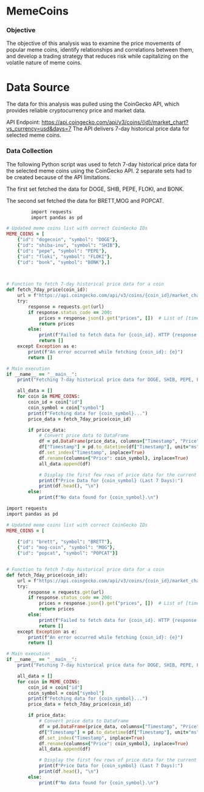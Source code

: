 # MemeCoins
### Objective
The objective of this analysis was to examine the price movements of popular meme coins, identify relationships and correlations between them, and develop a trading strategy that reduces risk while capitalizing on the volatile nature of meme coins.


# Data Source 

The data for this analysis was pulled using the CoinGecko API, which provides reliable cryptocurrency price and market data.

API Endpoint: https://api.coingecko.com/api/v3/coins/{id}/market_chart?vs_currency=usd&days=7
The API delivers 7-day historical price data for selected meme coins.

### Data Collection 

The following Python script was used to fetch 7-day historical price data for the selected meme coins using the CoinGecko API. 2 separate sets had to be created because of the API limitations. 

The first set fetched the data for DOGE, SHIB, PEPE, FLOKI, and BONK. 

The second set fetched the data for BRETT,MOG and POPCAT.   

```ruby
         import requests
         import pandas as pd

# Updated meme coins list with correct CoinGecko IDs
MEME_COINS = [
    {"id": "dogecoin", "symbol": "DOGE"},
    {"id": "shiba-inu", "symbol": "SHIB"},
    {"id": "pepe", "symbol": "PEPE"},
    {"id": "floki", "symbol": "FLOKI"},
    {"id": "bonk", "symbol": "BONK"},]
   


# Function to fetch 7-day historical price data for a coin
def fetch_7day_price(coin_id):
    url = f"https://api.coingecko.com/api/v3/coins/{coin_id}/market_chart?vs_currency=usd&days=7"
    try:
        response = requests.get(url)
        if response.status_code == 200:
            prices = response.json().get("prices", [])  # List of [timestamp, price]
            return prices
        else:
            print(f"Failed to fetch data for {coin_id}. HTTP {response.status_code}")
            return []
    except Exception as e:
        print(f"An error occurred while fetching {coin_id}: {e}")
        return []

# Main execution
if __name__ == "__main__":
    print("Fetching 7-day historical price data for DOGE, SHIB, PEPE, FLOKI, and BONK...\n")

    all_data = []
    for coin in MEME_COINS:
        coin_id = coin["id"]
        coin_symbol = coin["symbol"]
        print(f"Fetching data for {coin_symbol}...")
        price_data = fetch_7day_price(coin_id)

        if price_data:
            # Convert price data to DataFrame
            df = pd.DataFrame(price_data, columns=["Timestamp", "Price"])
            df["Timestamp"] = pd.to_datetime(df["Timestamp"], unit="ms")  # Keep full timestamp
            df.set_index("Timestamp", inplace=True)
            df.rename(columns={"Price": coin_symbol}, inplace=True)
            all_data.append(df)

            # Display the first few rows of price data for the current coin
            print(f"Price Data for {coin_symbol} (Last 7 Days):")
            print(df.head(), "\n")
        else:
            print(f"No data found for {coin_symbol}.\n")

import requests
import pandas as pd

# Updated meme coins list with correct CoinGecko IDs
MEME_COINS = [
   
    {"id": "brett", "symbol": "BRETT"},
    {"id": "mog-coin", "symbol": "MOG"},
    {"id": "popcat", "symbol": "POPCAT"}]


# Function to fetch 7-day historical price data for a coin
def fetch_7day_price(coin_id):
    url = f"https://api.coingecko.com/api/v3/coins/{coin_id}/market_chart?vs_currency=usd&days=7"
    try:
        response = requests.get(url)
        if response.status_code == 200:
            prices = response.json().get("prices", [])  # List of [timestamp, price]
            return prices
        else:
            print(f"Failed to fetch data for {coin_id}. HTTP {response.status_code}")
            return []
    except Exception as e:
        print(f"An error occurred while fetching {coin_id}: {e}")
        return []

# Main execution
if __name__ == "__main__":
    print("Fetching 7-day historical price data for DOGE, SHIB, PEPE, FLOKI, and BONK...\n")

    all_data = []
    for coin in MEME_COINS:
        coin_id = coin["id"]
        coin_symbol = coin["symbol"]
        print(f"Fetching data for {coin_symbol}...")
        price_data = fetch_7day_price(coin_id)

        if price_data:
            # Convert price data to DataFrame
            df = pd.DataFrame(price_data, columns=["Timestamp", "Price"])
            df["Timestamp"] = pd.to_datetime(df["Timestamp"], unit="ms")  # Keep full timestamp
            df.set_index("Timestamp", inplace=True)
            df.rename(columns={"Price": coin_symbol}, inplace=True)
            all_data.append(df)

            # Display the first few rows of price data for the current coin
            print(f"Price Data for {coin_symbol} (Last 7 Days):")
            print(df.head(), "\n")
        else:
            print(f"No data found for {coin_symbol}.\n")
 ```


